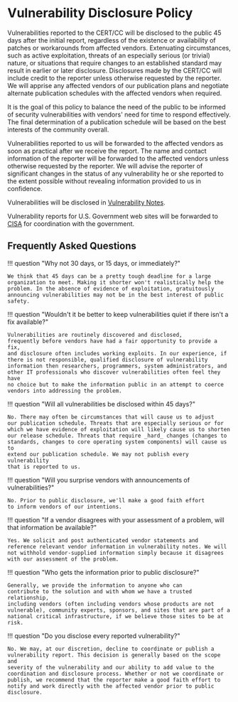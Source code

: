 # Vulnerability Disclosure Policy

Vulnerabilities reported to the CERT/CC will be disclosed to the public 45 days
after the initial report, regardless of the existence or availability of
patches or workarounds from affected vendors. Extenuating circumstances,
such as active exploitation, threats of an especially serious (or
trivial) nature, or situations that require changes to an established
standard may result in earlier or later disclosure. Disclosures made by
the CERT/CC will include credit to the reporter unless otherwise
requested by the reporter. We will apprise any affected vendors of our
publication plans and negotiate alternate publication schedules with the
affected vendors when required.

It is the goal of this policy to balance the need of the public to be
informed of security vulnerabilities with vendors' need for time to
respond effectively. The final determination of a publication schedule
will be based on the best interests of the community overall.

Vulnerabilities reported to us will be forwarded to the affected vendors
as soon as practical after we receive the report. The name and contact
information of the reporter will be forwarded to the affected vendors
unless otherwise requested by the reporter. We will advise the reporter
of significant changes in the status of any vulnerability he or she
reported to the extent possible without revealing information provided
to us in confidence.

Vulnerabilities will be disclosed in [Vulnerability Notes](http://www.kb.cert.org/vuls).

Vulnerability reports for U.S. Government web sites will be forwarded
to [CISA](http://www.cisa.gov/) for coordination with the government.

## Frequently Asked Questions

<div class="grid" markdown>


!!! question "Why not 30 days, or 15 days, or immediately?"

    We think that 45 days can be a pretty tough deadline for a large
    organization to meet. Making it shorter won't realistically help the
    problem. In the absence of evidence of exploitation, gratuitously
    announcing vulnerabilities may not be in the best interest of public
    safety.

!!! question "Wouldn't it be better to keep vulnerabilities quiet if there isn't a fix available?"

    Vulnerabilities are routinely discovered and disclosed,
    frequently before vendors have had a fair opportunity to provide a fix,
    and disclosure often includes working exploits. In our experience, if
    there is not responsible, qualified disclosure of vulnerability
    information then researchers, programmers, system administrators, and
    other IT professionals who discover vulnerabilities often feel they have
    no choice but to make the information public in an attempt to coerce
    vendors into addressing the problem.

!!! question "Will all vulnerabilities be disclosed within 45 days?"

    No. There may often be circumstances that will cause us to adjust
    our publication schedule. Threats that are especially serious or for
    which we have evidence of exploitation will likely cause us to shorten
    our release schedule. Threats that require _hard_ changes (changes to
    standards, changes to core operating system components) will cause us to
    extend our publication schedule. We may not publish every vulnerability
    that is reported to us.

!!! question "Will you surprise vendors with announcements of vulnerabilities?"

    No. Prior to public disclosure, we'll make a good faith effort
    to inform vendors of our intentions.

!!! question "If a vendor disagrees with your assessment of a problem, will that information be available?"

    Yes. We solicit and post authenticated vendor statements and
    reference relevant vendor information in vulnerability notes. We will
    not withhold vendor-supplied information simply because it disagrees
    with our assessment of the problem.

!!! question "Who gets the information prior to public disclosure?"

    Generally, we provide the information to anyone who can
    contribute to the solution and with whom we have a trusted relationship,
    including vendors (often including vendors whose products are not
    vulnerable), community experts, sponsors, and sites that are part of a
    national critical infrastructure, if we believe those sites to be at
    risk.

!!! question "Do you disclose every reported vulnerability?"

    No. We may, at our discretion, decline to coordinate or publish a
    vulnerability report. This decision is generally based on the scope and
    severity of the vulnerability and our ability to add value to the
    coordination and disclosure process. Whether or not we coordinate or
    publish, we recommend that the reporter make a good faith effort to
    notify and work directly with the affected vendor prior to public
    disclosure.

</div>